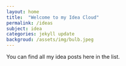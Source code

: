 ```yaml
---
layout: home
title:  "Welcome to my Idea Cloud"
permalink: /ideas
subject: idea
categories: jekyll update
backgroud: /assets/img/bulb.jpeg
---
```

You can find all my idea posts here in the list.